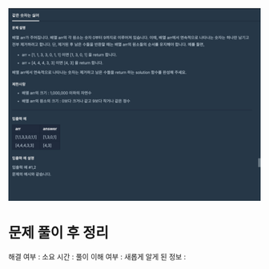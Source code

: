<img src="/images_problem/같은 숫자는 싫어.png">

<h1>문제 풀이 후 정리</h1>
<p>
해결 여부 : 
소요 시간 : 
풀이 이해 여부 :
새롭게 알게 된 정보 :
</p>
